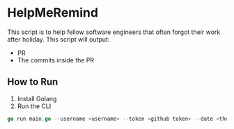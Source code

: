 # HelpMeRemind

This script is to help fellow software engineers that often forgot their work after holiday.
This script will output:
- PR
- The commits inside the PR

## How to Run
1. Install Golang
2. Run the CLI
```go
go run main.go --username <username> --token <github token> --date <the date you want to get work history>
```